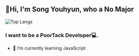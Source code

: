 ## 👋Hi, I'm Song Youhyun, who a No Major
![Top Langs](https://github-readme-stats.vercel.app/api/top-langs/?username=songyouhyun&layout=compact)
**<h3>I want to be a PoorTack Developer💻.</h3>**
- 🌱 I’m currently learning JavaScript
